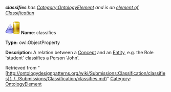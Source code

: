 ___classifies__ has [Category:OntologyElement](../../Category/OntologyElement.md "Category:OntologyElement") and is an [element of](../../Property/ElementOf.md "Property:ElementOf") [Classification](../../Submissions/Classification.md "Submissions:Classification")_


  




[![ObjectProperty](../../images/thumb/c/c3/ObjectProperty.gif/45px-ObjectProperty.gif)](../../Image/ObjectProperty.gif.md "ObjectProperty")
__Name__: classifies 


__Type:__ owl:ObjectProperty 


__Description__: A relation between a  [Concept](../../Community/FrancoisScharffe_about_ConceptGroup.md "Submissions:Classification/Concept") and an  [Entity](../../Image/FlattenedEntity.png.md "Submissions:Classification/Entity"), e.g. the Role 'student' classifies a Person 'John'. 





Retrieved from "[http://ontologydesignpatterns.org/wiki/Submissions:Classification/classifies](../../Submissions/Classification/classifies.md)"
 [Category](http://ontologydesignpatterns.org/wiki/Special:Categories "Special:Categories"): [OntologyElement](../../Category/OntologyElement.md "Category:OntologyElement")